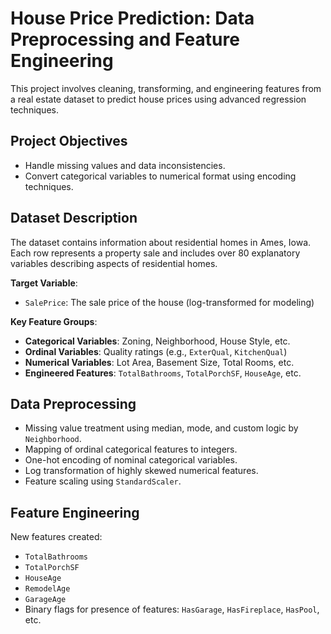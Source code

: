 # House Price Prediction: Data Preprocessing and Feature Engineering

This project involves cleaning, transforming, and engineering features from a real estate dataset to predict house prices using advanced regression techniques. 

##  Project Objectives

- Handle missing values and data inconsistencies.
- Convert categorical variables to numerical format using encoding techniques.

##  Dataset Description

The dataset contains information about residential homes in Ames, Iowa. Each row represents a property sale and includes over 80 explanatory variables describing aspects of residential homes.

**Target Variable**:
- `SalePrice`: The sale price of the house (log-transformed for modeling)

**Key Feature Groups**:
- **Categorical Variables**: Zoning, Neighborhood, House Style, etc.
- **Ordinal Variables**: Quality ratings (e.g., `ExterQual`, `KitchenQual`)
- **Numerical Variables**: Lot Area, Basement Size, Total Rooms, etc.
- **Engineered Features**: `TotalBathrooms`, `TotalPorchSF`, `HouseAge`, etc.

## Data Preprocessing

- Missing value treatment using median, mode, and custom logic by `Neighborhood`.
- Mapping of ordinal categorical features to integers.
- One-hot encoding of nominal categorical variables.
- Log transformation of highly skewed numerical features.
- Feature scaling using `StandardScaler`.

##  Feature Engineering

New features created:
- `TotalBathrooms`
- `TotalPorchSF`
- `HouseAge`
- `RemodelAge`
- `GarageAge`
- Binary flags for presence of features: `HasGarage`, `HasFireplace`, `HasPool`, etc.

